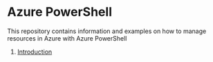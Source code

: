 # Azure PowerShell
This repository contains information and examples on how to manage resources in Azure with Azure PowerShell

1. [Introduction](introduction.md)